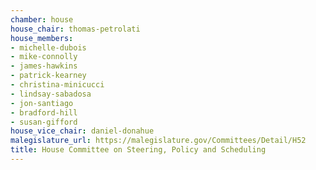 ```yaml
---
chamber: house
house_chair: thomas-petrolati
house_members:
- michelle-dubois
- mike-connolly
- james-hawkins
- patrick-kearney
- christina-minicucci
- lindsay-sabadosa
- jon-santiago
- bradford-hill
- susan-gifford
house_vice_chair: daniel-donahue
malegislature_url: https://malegislature.gov/Committees/Detail/H52
title: House Committee on Steering, Policy and Scheduling
---
```

